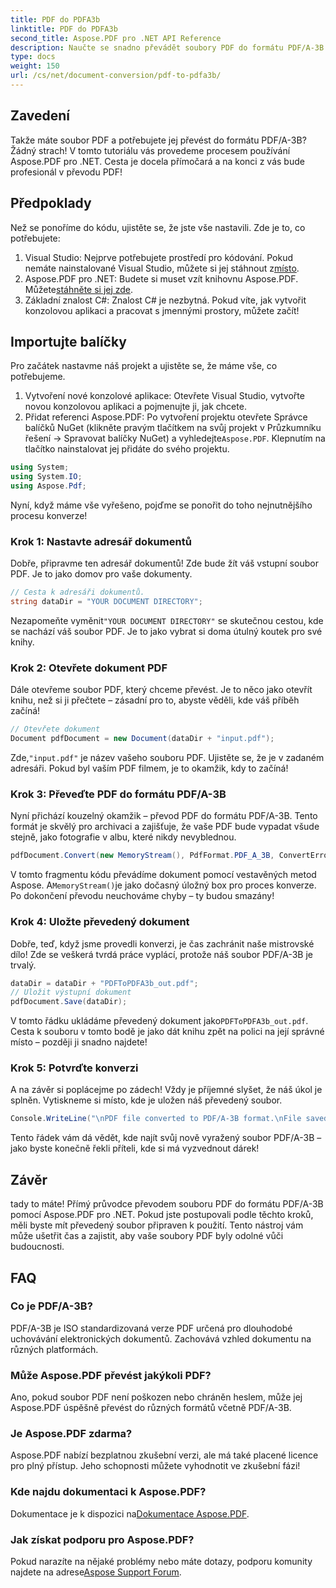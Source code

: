 ```yaml
---
title: PDF do PDFA3b
linktitle: PDF do PDFA3b
second_title: Aspose.PDF pro .NET API Reference
description: Naučte se snadno převádět soubory PDF do formátu PDF/A-3B pomocí Aspose.PDF for .NET v tomto podrobném průvodci.
type: docs
weight: 150
url: /cs/net/document-conversion/pdf-to-pdfa3b/
---
```

## Zavedení

Takže máte soubor PDF a potřebujete jej převést do formátu PDF/A-3B? Žádný strach! V tomto tutoriálu vás provedeme procesem používání Aspose.PDF pro .NET. Cesta je docela přímočará a na konci z vás bude profesionál v převodu PDF!

## Předpoklady

Než se ponoříme do kódu, ujistěte se, že jste vše nastavili. Zde je to, co potřebujete:

1. Visual Studio: Nejprve potřebujete prostředí pro kódování. Pokud nemáte nainstalované Visual Studio, můžete si jej stáhnout z[místo](https://visualstudio.microsoft.com/).
2.  Aspose.PDF pro .NET: Budete si muset vzít knihovnu Aspose.PDF. Můžete[stáhněte si jej zde](https://releases.aspose.com/pdf/net/).
3. Základní znalost C#: Znalost C# je nezbytná. Pokud víte, jak vytvořit konzolovou aplikaci a pracovat s jmennými prostory, můžete začít!

## Importujte balíčky

Pro začátek nastavme náš projekt a ujistěte se, že máme vše, co potřebujeme.

1. Vytvoření nové konzolové aplikace: Otevřete Visual Studio, vytvořte novou konzolovou aplikaci a pojmenujte ji, jak chcete.
2.  Přidat referenci Aspose.PDF: Po vytvoření projektu otevřete Správce balíčků NuGet (klikněte pravým tlačítkem na svůj projekt v Průzkumníku řešení -> Spravovat balíčky NuGet) a vyhledejte`Aspose.PDF`. Klepnutím na tlačítko nainstalovat jej přidáte do svého projektu.

```csharp
using System;
using System.IO;
using Aspose.Pdf;
```

Nyní, když máme vše vyřešeno, pojďme se ponořit do toho nejnutnějšího procesu konverze!

### Krok 1: Nastavte adresář dokumentů

Dobře, připravme ten adresář dokumentů! Zde bude žít váš vstupní soubor PDF. Je to jako domov pro vaše dokumenty.

```csharp
// Cesta k adresáři dokumentů.
string dataDir = "YOUR DOCUMENT DIRECTORY";
```

 Nezapomeňte vyměnit`"YOUR DOCUMENT DIRECTORY"` se skutečnou cestou, kde se nachází váš soubor PDF. Je to jako vybrat si doma útulný koutek pro své knihy. 

### Krok 2: Otevřete dokument PDF

Dále otevřeme soubor PDF, který chceme převést. Je to něco jako otevřít knihu, než si ji přečtete – zásadní pro to, abyste věděli, kde váš příběh začíná!

```csharp
// Otevřete dokument
Document pdfDocument = new Document(dataDir + "input.pdf");
```

 Zde,`"input.pdf"` je název vašeho souboru PDF. Ujistěte se, že je v zadaném adresáři. Pokud byl vaším PDF filmem, je to okamžik, kdy to začíná!

### Krok 3: Převeďte PDF do formátu PDF/A-3B

Nyní přichází kouzelný okamžik – převod PDF do formátu PDF/A-3B. Tento formát je skvělý pro archivaci a zajišťuje, že vaše PDF bude vypadat všude stejně, jako fotografie v albu, které nikdy nevyblednou.

```csharp
pdfDocument.Convert(new MemoryStream(), PdfFormat.PDF_A_3B, ConvertErrorAction.Delete);
```

 V tomto fragmentu kódu převádíme dokument pomocí vestavěných metod Aspose. A`MemoryStream()`je jako dočasný úložný box pro proces konverze. Po dokončení převodu neuchováme chyby – ty budou smazány!

### Krok 4: Uložte převedený dokument

Dobře, teď, když jsme provedli konverzi, je čas zachránit naše mistrovské dílo! Zde se veškerá tvrdá práce vyplácí, protože náš soubor PDF/A-3B je trvalý.

```csharp
dataDir = dataDir + "PDFToPDFA3b_out.pdf";
// Uložit výstupní dokument
pdfDocument.Save(dataDir);
```

 V tomto řádku ukládáme převedený dokument jako`PDFToPDFA3b_out.pdf`. Cesta k souboru v tomto bodě je jako dát knihu zpět na polici na její správné místo – později ji snadno najdete!

### Krok 5: Potvrďte konverzi

A na závěr si poplácejme po zádech! Vždy je příjemné slyšet, že náš úkol je splněn. Vytiskneme si místo, kde je uložen náš převedený soubor.

```csharp
Console.WriteLine("\nPDF file converted to PDF/A-3B format.\nFile saved at " + dataDir);
```

Tento řádek vám dá vědět, kde najít svůj nově vyražený soubor PDF/A-3B – jako byste konečně řekli příteli, kde si má vyzvednout dárek!

## Závěr

tady to máte! Přímý průvodce převodem souboru PDF do formátu PDF/A-3B pomocí Aspose.PDF pro .NET. Pokud jste postupovali podle těchto kroků, měli byste mít převedený soubor připraven k použití. Tento nástroj vám může ušetřit čas a zajistit, aby vaše soubory PDF byly odolné vůči budoucnosti.

## FAQ

### Co je PDF/A-3B?
PDF/A-3B je ISO standardizovaná verze PDF určená pro dlouhodobé uchovávání elektronických dokumentů. Zachovává vzhled dokumentu na různých platformách.

### Může Aspose.PDF převést jakýkoli PDF?
Ano, pokud soubor PDF není poškozen nebo chráněn heslem, může jej Aspose.PDF úspěšně převést do různých formátů včetně PDF/A-3B.

### Je Aspose.PDF zdarma?
Aspose.PDF nabízí bezplatnou zkušební verzi, ale má také placené licence pro plný přístup. Jeho schopnosti můžete vyhodnotit ve zkušební fázi!

### Kde najdu dokumentaci k Aspose.PDF?
 Dokumentace je k dispozici na[Dokumentace Aspose.PDF](https://reference.aspose.com/pdf/net/).

### Jak získat podporu pro Aspose.PDF?
Pokud narazíte na nějaké problémy nebo máte dotazy, podporu komunity najdete na adrese[Aspose Support Forum](https://forum.aspose.com/c/pdf/10).